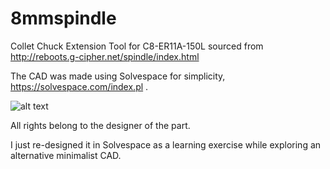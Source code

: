 # 8mmspindle
Collet Chuck Extension Tool for C8-ER11A-150L sourced from http://reboots.g-cipher.net/spindle/index.html

The CAD was made using Solvespace for simplicity, https://solvespace.com/index.pl .

![alt text](https://github.com/samawati/8mmspindle/blob/main/erc11aholder.png?raw=true)

All rights belong to the designer of the part.

I just re-designed it in Solvespace as a learning exercise while exploring an alternative minimalist CAD.
